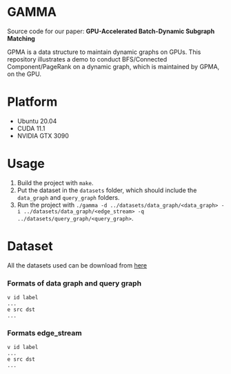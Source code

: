 # GAMMA
Source code for our paper: **GPU-Accelerated Batch-Dynamic Subgraph Matching**

GPMA is a data structure to maintain dynamic graphs on GPUs. This repository illustrates a demo to conduct BFS/Connected Component/PageRank on a dynamic graph, which is maintained by GPMA, on the GPU.

# Platform
* Ubuntu 20.04
* CUDA 11.1
* NVIDIA GTX 3090

# Usage

1. Build the project with ```make```.
2. Put the dataset in the ```datasets``` folder, which should include the ```data_graph``` and ```query_graph``` folders.
3. Run the project with ```./gamma -d ../datasets/data_graph/<data_graph> -i ../datasets/data_graph/<edge_stream> -q ../datasets/query_graph/<query_graph>```.

# Dataset
All the datasets used can be download from [here](https://hkustconnect-my.sharepoint.com/personal/xsunax_connect_ust_hk/_layouts/15/onedrive.aspx?id=%2Fpersonal%2Fxsunax%5Fconnect%5Fust%5Fhk%2FDocuments%2FShared%2FCSM%5Fdatasets%5Fand%5Fquerysets&ga=1)

### Formats of data graph and query graph
```
v id label
...
e src dst
...
```

### Formats edge_stream
```
v id label
...
e src dst
...
```



